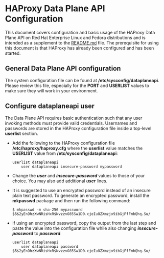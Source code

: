 # HAProxy Data Plane API Configuration
This document covers configuration and basic usage of the HAProxy Data Plane API on Red Hat Enterprise Linux and Fedora distributions and is intended as a supplement to the [README.md](README.md) file.  The prerequisite for using this document is that HAProxy has already been configured and has been started.

## General Data Plane API configuration
The system configuration file can be found at **/etc/sysconfig/dataplaneapi**.  Please review this file, especially for the **PORT** and **USERLIST** values to make sure they will work in your environment.

## Configure dataplaneapi user
The Data Plane API requires basic authentication such that any user invoking methods must provide valid credentials.
Usernames and passwords are stored in the HAProxy configuration file inside a top-level **userlist** section.

 - Add the following to the HAProxy configuration file
   **/etc/haproxy/haproxy.cfg** where the **userlist** value matches the **USERLIST** value from **/etc/sysconfig/dataplaneapi**:

       userlist dataplaneapi
           user dataplaneapi insecure-password mypassword

 - Change the ***user*** and ***insecure-password*** values to those of your choice.  You may also add additional ***user*** lines.
 - It is suggested to use an encrypted password instead of an insecure plain text password.  To generate an encrypted password, install the **mkpasswd** package and then run the following command:


       $ mkpasswd -m sha-256 mypassword
       $5$2yEnDhzXwNRisHxR$NvzzvO85Sw1D0.cjeIu8ZXmzjx9ibGjFfFmbQhq.Su/
       
 - If using an encrypted password, copy the output from the last step and paste the value into the configuration file while also changing ***insecure-password*** to ***password***:

       userlist dataplaneapi
           user dataplaneapi password $5$2yEnDhzXwNRisHxR$NvzzvO85Sw1D0.cjeIu8ZXmzjx9ibGjFfFmbQhq.Su/


<!--stackedit_data:
eyJoaXN0b3J5IjpbLTIzMTEyMDQ4MiwtMTgyMDgxMDUzOSwxNT
kyNDQ1OTA2LDI1OTE4MjE2MCwxODAzODA3ODU2XX0=
-->